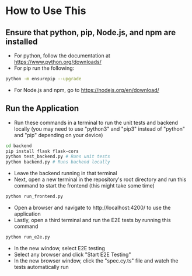 # How to Use This

## Ensure that python, pip, Node.js, and npm are installed
- For python, follow the documentation at https://www.python.org/downloads/
- For pip run the following: 

```sh
python -m ensurepip --upgrade
```

- For Node.js and npm, go to https://nodejs.org/en/download/

## Run the Application

- Run these commands in a terminal to run the unit tests and backend locally (you may need to use "python3" and "pip3" instead of "python" and "pip" depending on your device)

```sh 
cd backend
pip install flask flask-cors
python test_backend.py # Runs unit tests
python backend.py # Runs backend locally
```

- Leave the backend running in that terminal
- Next, open a new terminal in the repository's root directory and run this command to start the frontend (this might take some time)

```sh
python run_frontend.py
```

- Open a browser and navigate to http://localhost:4200/ to use the application
- Lastly, open a third terminal and run the E2E tests by running this command

```sh
python run_e2e.py
```

- In the new window, select E2E testing
- Select any browser and click "Start E2E Testing"
- In the new browser window, click the "spec.cy.ts" file and watch the tests automatically run
